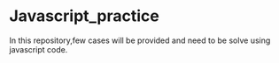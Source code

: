 # Javascript_practice

In this repository,few cases will be provided and need to be solve using javascript code.
